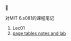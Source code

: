 🚀️ 

对MIT 6.s081的课程笔记

1. Lec01
3. [page tables notes and lab](https://leochame.github.io/os/mit-6s081-lec05)
